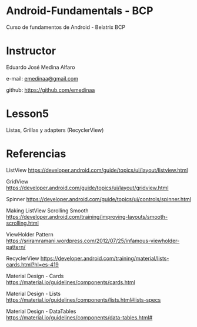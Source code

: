 # Android-Fundamentals - BCP
Curso de fundamentos de Android - Belatrix BCP

# Instructor

Eduardo José Medina Alfaro

e-mail: emedinaa@gmail.com

github: https://github.com/emedinaa

# Lesson5 

Listas, Grillas y adapters (RecyclerView)


# Referencias 

ListView https://developer.android.com/guide/topics/ui/layout/listview.html

GridView https://developer.android.com/guide/topics/ui/layout/gridview.html
    
Spinner https://developer.android.com/guide/topics/ui/controls/spinner.html

Making ListView Scrolling Smooth https://developer.android.com/training/improving-layouts/smooth-scrolling.html
    
ViewHolder Pattern https://sriramramani.wordpress.com/2012/07/25/infamous-viewholder-pattern/

RecyclerView https://developer.android.com/training/material/lists-cards.html?hl=es-419

Material Design - Cards https://material.io/guidelines/components/cards.html

Material Design - Lists https://material.io/guidelines/components/lists.html#lists-specs

Material Design - DataTables https://material.io/guidelines/components/data-tables.html#
